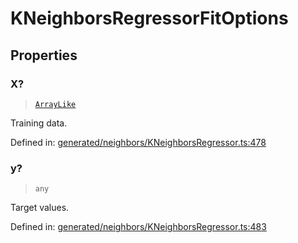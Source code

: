 # KNeighborsRegressorFitOptions

## Properties

### X?

> [`ArrayLike`](../types/ArrayLike.md)

Training data.

Defined in:  [generated/neighbors/KNeighborsRegressor.ts:478](https://github.com/transitive-bullshit/scikit-learn-ts/blob/b59c1ff/packages/sklearn/src/generated/neighbors/KNeighborsRegressor.ts#L478)

### y?

> `any`

Target values.

Defined in:  [generated/neighbors/KNeighborsRegressor.ts:483](https://github.com/transitive-bullshit/scikit-learn-ts/blob/b59c1ff/packages/sklearn/src/generated/neighbors/KNeighborsRegressor.ts#L483)
